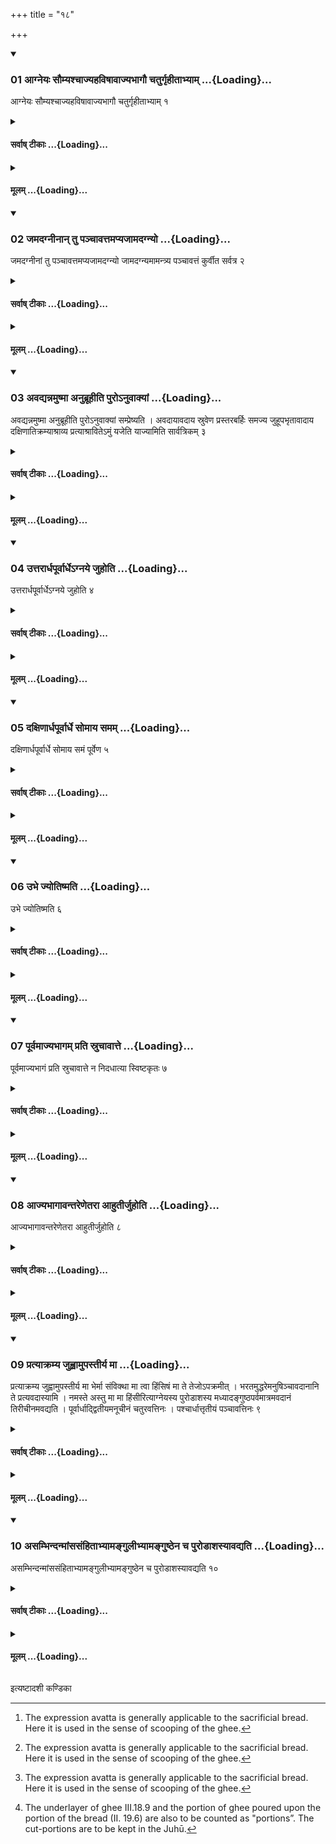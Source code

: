 +++
title = "१८"

+++

<div class="js_include" includetitle="true" newlevelforh1="3" unfilled url="/vedAH_yajuH/taittirIyam/sUtram/ApastambaH/shrautam/vishvAsa-prastutiH/02/18/01_AgneyaH_saumyashchAjyahaviShAvAjyabhAgau_chaturgRhItAbhyAm.md">
<details open><summary><h3>01 आग्नेयः सौम्यश्चाज्यहविषावाज्यभागौ चतुर्गृहीताभ्याम् ...{Loading}...</h3></summary>

आग्नेयः सौम्यश्चाज्यहविषावाज्यभागौ चतुर्गृहीताभ्याम् १
</details>
</div>
<div class="js_include collapsed" newlevelforh1="4" title="सर्वाष् टीकाः" unfilled url="/vedAH_yajuH/taittirIyam/sUtram/ApastambaH/shrautam/sarvASh_TIkAH/02/18/01_AgneyaH_saumyashchAjyahaviShAvAjyabhAgau_chaturgRhItAbhyAm.md">
<details><summary><h4>सर्वाष् टीकाः ...{Loading}...</h4></summary>
<details><summary>थिते</summary>

1. The Ājyabhāga (ghee-portion) for Agni and the Ājyabhāga for Soma should be offered with ghee as the oblation-material. (Each one should be offered) with ghee scooped for four times.
</details>
</details>
</div>
<div class="js_include collapsed" newlevelforh1="4" title="मूलम्" unfilled url="/vedAH_yajuH/taittirIyam/sUtram/ApastambaH/shrautam/mUlam/02/18/01_AgneyaH_saumyashchAjyahaviShAvAjyabhAgau_chaturgRhItAbhyAm.md">
<details><summary><h4>मूलम् ...{Loading}...</h4></summary>

आग्नेयः सौम्यश्चाज्यहविषावाज्यभागौ चतुर्गृहीताभ्याम् १
</details>
</div>
<div class="js_include" includetitle="true" newlevelforh1="3" unfilled url="/vedAH_yajuH/taittirIyam/sUtram/ApastambaH/shrautam/vishvAsa-prastutiH/02/18/02_jamadagnInAn_tu_panchAvattamapyajAmadagnyo.md">
<details open><summary><h3>02 जमदग्नीनान् तु पञ्चावत्तमप्यजामदग्न्यो ...{Loading}...</h3></summary>

जमदग्नीनां तु पञ्चावत्तमप्यजामदग्न्यो जामदग्न्यमामन्त्र्य पञ्चावत्तं कुर्वीत सर्वत्र २
</details>
</div>
<div class="js_include collapsed" newlevelforh1="4" title="सर्वाष् टीकाः" unfilled url="/vedAH_yajuH/taittirIyam/sUtram/ApastambaH/shrautam/sarvASh_TIkAH/02/18/02_jamadagnInAn_tu_panchAvattamapyajAmadagnyo.md">
<details><summary><h4>सर्वाष् टीकाः ...{Loading}...</h4></summary>
<details><summary>थिते</summary>

2. In the case of (sacrificers belonging to) Jamadgni family five-times cut (portions should be offered). Even in the case of sacrificers not belonging to the family of) Jamadagni (the Adhvaryu) should make five-times cut portions (for offering), after having invoked one (who) belongs to Jamadagni's family.  

[^1]: The expression avatta is generally applicable to the sacrificial bread. Here it is used in the sense of scooping of the ghee.
</details>
</details>
</div>
<div class="js_include collapsed" newlevelforh1="4" title="मूलम्" unfilled url="/vedAH_yajuH/taittirIyam/sUtram/ApastambaH/shrautam/mUlam/02/18/02_jamadagnInAn_tu_panchAvattamapyajAmadagnyo.md">
<details><summary><h4>मूलम् ...{Loading}...</h4></summary>

जमदग्नीनां तु पञ्चावत्तमप्यजामदग्न्यो जामदग्न्यमामन्त्र्य पञ्चावत्तं कुर्वीत सर्वत्र २
</details>
</div>
<div class="js_include" includetitle="true" newlevelforh1="3" unfilled url="/vedAH_yajuH/taittirIyam/sUtram/ApastambaH/shrautam/vishvAsa-prastutiH/02/18/03_avadyannamuShmA_anubrUhIti_puro-nuvAkyAM.md">
<details open><summary><h3>03 अवद्यन्नमुष्मा अनुब्रूहीति पुरोऽनुवाक्यां ...{Loading}...</h3></summary>

अवद्यन्नमुष्मा अनुब्रूहीति पुरोऽनुवाक्यां सम्प्रेष्यति । अवदायावदाय स्रुवेण प्रस्तरबर्हिः समज्य जुहूपभृतावादाय दक्षिणातिक्रम्याश्राव्य प्रत्याश्रावितेऽमुं यजेति याज्यामिति सार्वत्रिकम् ३
</details>
</div>
<div class="js_include collapsed" newlevelforh1="4" title="सर्वाष् टीकाः" unfilled url="/vedAH_yajuH/taittirIyam/sUtram/ApastambaH/shrautam/sarvASh_TIkAH/02/18/03_avadyannamuShmA_anubrUhIti_puro-nuvAkyAM.md">
<details><summary><h4>सर्वाष् टीकाः ...{Loading}...</h4></summary>
<details><summary>थिते</summary>

3. Everytime, while taking portion (from the offering material), (the Adhvaryu) orders (the Hotr̥ to recite) the invitatory verse (with the word) "anubrūhi (do you recite)”. Every time having taken (portion), having anointed the Prastara and the barhis – grass (with ghee) by means of the spoon, having taken the Juhū and Upabhr̥t, having stepped towards the right, having caused (the Āgnidhra to say) astu śrauṣaṭ (with the expression āśrāvaya), after the response has been made by the Āgnīdhra, he orders the Hotr̥ to recite the offering verse with the word “yaja (do you recite the offering-verse) for n.n”.
</details>
</details>
</div>
<div class="js_include collapsed" newlevelforh1="4" title="मूलम्" unfilled url="/vedAH_yajuH/taittirIyam/sUtram/ApastambaH/shrautam/mUlam/02/18/03_avadyannamuShmA_anubrUhIti_puro-nuvAkyAM.md">
<details><summary><h4>मूलम् ...{Loading}...</h4></summary>

अवद्यन्नमुष्मा अनुब्रूहीति पुरोऽनुवाक्यां सम्प्रेष्यति । अवदायावदाय स्रुवेण प्रस्तरबर्हिः समज्य जुहूपभृतावादाय दक्षिणातिक्रम्याश्राव्य प्रत्याश्रावितेऽमुं यजेति याज्यामिति सार्वत्रिकम् ३
</details>
</div>
<div class="js_include" includetitle="true" newlevelforh1="3" unfilled url="/vedAH_yajuH/taittirIyam/sUtram/ApastambaH/shrautam/vishvAsa-prastutiH/02/18/04_uttarArdhapUrvArdhe-gnaye_juhoti.md">
<details open><summary><h3>04 उत्तरार्धपूर्वार्धेऽग्नये जुहोति ...{Loading}...</h3></summary>

उत्तरार्धपूर्वार्धेऽग्नये जुहोति ४
</details>
</div>
<div class="js_include collapsed" newlevelforh1="4" title="सर्वाष् टीकाः" unfilled url="/vedAH_yajuH/taittirIyam/sUtram/ApastambaH/shrautam/sarvASh_TIkAH/02/18/04_uttarArdhapUrvArdhe-gnaye_juhoti.md">
<details><summary><h4>सर्वाष् टीकाः ...{Loading}...</h4></summary>
<details><summary>थिते</summary>

4-5. He offers (the ghee-portion) to Agni in the north eastern part;
</details>
</details>
</div>
<div class="js_include collapsed" newlevelforh1="4" title="मूलम्" unfilled url="/vedAH_yajuH/taittirIyam/sUtram/ApastambaH/shrautam/mUlam/02/18/04_uttarArdhapUrvArdhe-gnaye_juhoti.md">
<details><summary><h4>मूलम् ...{Loading}...</h4></summary>

उत्तरार्धपूर्वार्धेऽग्नये जुहोति ४
</details>
</div>
<div class="js_include" includetitle="true" newlevelforh1="3" unfilled url="/vedAH_yajuH/taittirIyam/sUtram/ApastambaH/shrautam/vishvAsa-prastutiH/02/18/05_daxiNArdhapUrvArdhe_somAya_samam.md">
<details open><summary><h3>05 दक्षिणार्धपूर्वार्धे सोमाय समम् ...{Loading}...</h3></summary>

दक्षिणार्धपूर्वार्धे सोमाय समं पूर्वेण ५
</details>
</div>
<div class="js_include collapsed" newlevelforh1="4" title="सर्वाष् टीकाः" unfilled url="/vedAH_yajuH/taittirIyam/sUtram/ApastambaH/shrautam/sarvASh_TIkAH/02/18/05_daxiNArdhapUrvArdhe_somAya_samam.md">
<details><summary><h4>सर्वाष् टीकाः ...{Loading}...</h4></summary>
<details><summary>थिते</summary>

5. horizontally in the same line in the south-eastern part he offers (the ghee-portion) to Soma.
</details>
</details>
</div>
<div class="js_include collapsed" newlevelforh1="4" title="मूलम्" unfilled url="/vedAH_yajuH/taittirIyam/sUtram/ApastambaH/shrautam/mUlam/02/18/05_daxiNArdhapUrvArdhe_somAya_samam.md">
<details><summary><h4>मूलम् ...{Loading}...</h4></summary>

दक्षिणार्धपूर्वार्धे सोमाय समं पूर्वेण ५
</details>
</div>
<div class="js_include" includetitle="true" newlevelforh1="3" unfilled url="/vedAH_yajuH/taittirIyam/sUtram/ApastambaH/shrautam/vishvAsa-prastutiH/02/18/06_ubhe_jyotiShmati.md">
<details open><summary><h3>06 उभे ज्योतिष्मति ...{Loading}...</h3></summary>

उभे ज्योतिष्मति ६
</details>
</div>
<div class="js_include collapsed" newlevelforh1="4" title="सर्वाष् टीकाः" unfilled url="/vedAH_yajuH/taittirIyam/sUtram/ApastambaH/shrautam/sarvASh_TIkAH/02/18/06_ubhe_jyotiShmati.md">
<details><summary><h4>सर्वाष् टीकाः ...{Loading}...</h4></summary>
<details><summary>थिते</summary>

6. He offers both the ghee-portions on the inflamed (part).
</details>
</details>
</div>
<div class="js_include collapsed" newlevelforh1="4" title="मूलम्" unfilled url="/vedAH_yajuH/taittirIyam/sUtram/ApastambaH/shrautam/mUlam/02/18/06_ubhe_jyotiShmati.md">
<details><summary><h4>मूलम् ...{Loading}...</h4></summary>

उभे ज्योतिष्मति ६
</details>
</div>
<div class="js_include" includetitle="true" newlevelforh1="3" unfilled url="/vedAH_yajuH/taittirIyam/sUtram/ApastambaH/shrautam/vishvAsa-prastutiH/02/18/07_pUrvamAjyabhAgam_prati_sruchAvAtte.md">
<details open><summary><h3>07 पूर्वमाज्यभागम् प्रति स्रुचावात्ते ...{Loading}...</h3></summary>

पूर्वमाज्यभागं प्रति स्रुचावात्ते न निदधात्या स्विष्टकृतः ७
</details>
</div>
<div class="js_include collapsed" newlevelforh1="4" title="सर्वाष् टीकाः" unfilled url="/vedAH_yajuH/taittirIyam/sUtram/ApastambaH/shrautam/sarvASh_TIkAH/02/18/07_pUrvamAjyabhAgam_prati_sruchAvAtte.md">
<details><summary><h4>सर्वाष् टीकाः ...{Loading}...</h4></summary>
<details><summary>थिते</summary>

7. He does not keep down the two ladles taken for the first ghee-portion until the Sviṣṭakr̥t (-offering).[^1]  

[^1]: See II.21.6.
</details>
</details>
</div>
<div class="js_include collapsed" newlevelforh1="4" title="मूलम्" unfilled url="/vedAH_yajuH/taittirIyam/sUtram/ApastambaH/shrautam/mUlam/02/18/07_pUrvamAjyabhAgam_prati_sruchAvAtte.md">
<details><summary><h4>मूलम् ...{Loading}...</h4></summary>

पूर्वमाज्यभागं प्रति स्रुचावात्ते न निदधात्या स्विष्टकृतः ७
</details>
</div>
<div class="js_include" includetitle="true" newlevelforh1="3" unfilled url="/vedAH_yajuH/taittirIyam/sUtram/ApastambaH/shrautam/vishvAsa-prastutiH/02/18/08_AjyabhAgAvantareNetarA_AhutIrjuhoti.md">
<details open><summary><h3>08 आज्यभागावन्तरेणेतरा आहुतीर्जुहोति ...{Loading}...</h3></summary>

आज्यभागावन्तरेणेतरा आहुतीर्जुहोति ८
</details>
</div>
<div class="js_include collapsed" newlevelforh1="4" title="सर्वाष् टीकाः" unfilled url="/vedAH_yajuH/taittirIyam/sUtram/ApastambaH/shrautam/sarvASh_TIkAH/02/18/08_AjyabhAgAvantareNetarA_AhutIrjuhoti.md">
<details><summary><h4>सर्वाष् टीकाः ...{Loading}...</h4></summary>
<details><summary>थिते</summary>

8. He offers the other libations in between the two ghee portions.[^1]  

[^1]: Cf. TS II.6.2.1-2.
</details>
</details>
</div>
<div class="js_include collapsed" newlevelforh1="4" title="मूलम्" unfilled url="/vedAH_yajuH/taittirIyam/sUtram/ApastambaH/shrautam/mUlam/02/18/08_AjyabhAgAvantareNetarA_AhutIrjuhoti.md">
<details><summary><h4>मूलम् ...{Loading}...</h4></summary>

आज्यभागावन्तरेणेतरा आहुतीर्जुहोति ८
</details>
</div>
<div class="js_include" includetitle="true" newlevelforh1="3" unfilled url="/vedAH_yajuH/taittirIyam/sUtram/ApastambaH/shrautam/vishvAsa-prastutiH/02/18/09_pratyAkramya_juhvAmupastIrya_mA.md">
<details open><summary><h3>09 प्रत्याक्रम्य जुह्वामुपस्तीर्य मा ...{Loading}...</h3></summary>

प्रत्याक्रम्य जुह्वामुपस्तीर्य मा भेर्मा संविक्था मा त्वा हिंसिषं मा ते तेजोऽपक्रमीत् । भरतमुद्धरेमनुषिञ्चावदानानि ते प्रत्यवदास्यामि । नमस्ते अस्तु मा मा हिंसीरित्याग्नेयस्य पुरोडाशस्य मध्यादङ्गुष्ठपर्वमात्रमवदानं तिरीचीनमवद्यति । पूर्वार्धाद्द्वितीयमनूचीनं चतुरवत्तिनः । पश्चार्धात्तृतीयं पञ्चावत्तिनः ९
</details>
</div>
<div class="js_include collapsed" newlevelforh1="4" title="सर्वाष् टीकाः" unfilled url="/vedAH_yajuH/taittirIyam/sUtram/ApastambaH/shrautam/sarvASh_TIkAH/02/18/09_pratyAkramya_juhvAmupastIrya_mA.md">
<details><summary><h4>सर्वाष् टीकाः ...{Loading}...</h4></summary>
<details><summary>थिते</summary>

9. Having stepped back, having spread an underlayer of ghee, with mā bher mā saṁviktāḥ...[^1] he breadthwise cuts a portion of the size of the phalanx of the thumb from the middle part of the sacrificial bread for Agni. (He cuts), lengthwise the second portion from the eastern part of the bread) for the sacrificer in the case of whom offerings are made in four portions;[^2] (he cuts) the third portion from the western part (of the bread) for the sacrificer in the case of whom offerings are offered in five portions.  

[^1]: TS III.7.5.5.  

[^2]: The underlayer of ghee III.18.9 and the portion of ghee poured upon the portion of the bread (II. 19.6) are also to be counted as "portions”. The cut-portions are to be kept in the Juhū.
</details>
</details>
</div>
<div class="js_include collapsed" newlevelforh1="4" title="मूलम्" unfilled url="/vedAH_yajuH/taittirIyam/sUtram/ApastambaH/shrautam/mUlam/02/18/09_pratyAkramya_juhvAmupastIrya_mA.md">
<details><summary><h4>मूलम् ...{Loading}...</h4></summary>

प्रत्याक्रम्य जुह्वामुपस्तीर्य मा भेर्मा संविक्था मा त्वा हिंसिषं मा ते तेजोऽपक्रमीत् । भरतमुद्धरेमनुषिञ्चावदानानि ते प्रत्यवदास्यामि । नमस्ते अस्तु मा मा हिंसीरित्याग्नेयस्य पुरोडाशस्य मध्यादङ्गुष्ठपर्वमात्रमवदानं तिरीचीनमवद्यति । पूर्वार्धाद्द्वितीयमनूचीनं चतुरवत्तिनः । पश्चार्धात्तृतीयं पञ्चावत्तिनः ९
</details>
</div>
<div class="js_include" includetitle="true" newlevelforh1="3" unfilled url="/vedAH_yajuH/taittirIyam/sUtram/ApastambaH/shrautam/vishvAsa-prastutiH/02/18/10_asambhindanmAMsasaMhitAbhyAmangulIbhyAmanguShThena_cha_puroDAshasyAvadyati.md">
<details open><summary><h3>10 असम्भिन्दन्मांससंहिताभ्यामङ्गुलीभ्यामङ्गुष्ठेन च पुरोडाशस्यावद्यति ...{Loading}...</h3></summary>

असम्भिन्दन्मांससंहिताभ्यामङ्गुलीभ्यामङ्गुष्ठेन च पुरोडाशस्यावद्यति १०
</details>
</div>
<div class="js_include collapsed" newlevelforh1="4" title="सर्वाष् टीकाः" unfilled url="/vedAH_yajuH/taittirIyam/sUtram/ApastambaH/shrautam/sarvASh_TIkAH/02/18/10_asambhindanmAMsasaMhitAbhyAmangulIbhyAmanguShThena_cha_puroDAshasyAvadyati.md">
<details><summary><h4>सर्वाष् टीकाः ...{Loading}...</h4></summary>
<details><summary>थिते</summary>

10. Without bringing (the cut-portions) into contact with each other, he cuts the portions (of the bread) by means of the two fingers (viz. the ring-finger and the middle finger), joined by the flesh and the thumb.
</details>
</details>
</div>
<div class="js_include collapsed" newlevelforh1="4" title="मूलम्" unfilled url="/vedAH_yajuH/taittirIyam/sUtram/ApastambaH/shrautam/mUlam/02/18/10_asambhindanmAMsasaMhitAbhyAmangulIbhyAmanguShThena_cha_puroDAshasyAvadyati.md">
<details><summary><h4>मूलम् ...{Loading}...</h4></summary>

असम्भिन्दन्मांससंहिताभ्यामङ्गुलीभ्यामङ्गुष्ठेन च पुरोडाशस्यावद्यति १०
</details>
</div>

  
इत्यष्टादशी कण्डिका 

